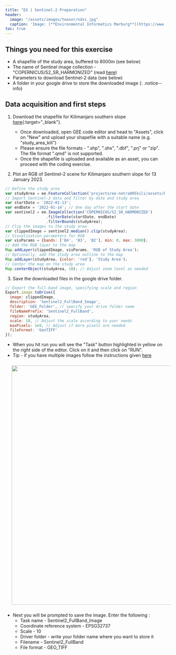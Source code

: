```yaml
---
title: "EX | Sentinel-2 Preparation"
header:
  image: "/assets/images/teaser/ndvi.jpg"
  caption: 'Image: [**Environmental Informatics Marburg**](https://www.uni-marburg.de/en/fb19/disciplines/physisch/environmentalinformatics){:target="_blank"}'
toc: true  
---
```


## Things you need for this exercise
* A shapefile of the study area, buffered to 8000m (see below)
* The name of Sentinel image collection - "COPERNICUS/S2_SR_HARMONIZED" (read [here](https://developers.google.com/earth-engine/datasets/catalog/COPERNICUS_S2_SR_HARMONIZED)) 
* Parameters to download Sentinel-2 data  (see below)
* A folder in your google drive to store the downloaded image
{: .notice--info}


## Data acquisition and first steps

1. Download the shapefile for Kilimanjaro southern slope [here](http://85.214.102.111/kili_data/){:target="_blank"}.
	* Once downloaded, open GEE code editor and head to "Assets", click on "New" and upload your shapefile with a suitable name (e.g. "study_area_kili") 
	* Please ensure the file formats - ".shp", ".shx", ".dbf", ".prj" or "zip". The file format ".qmd" is not supported. 
	* Once the shapefile is uploaded and available as an asset, you can proceed with the coding exercise.

2. Plot an RGB of Sentinel-2 scene for Kilimanjaro southern slope for 13 January 2023. 
   
```js
// Define the study area
var studyArea = ee.FeatureCollection('projects/ee-netra805kili/assets/buffered_8000m_veg_aug1_kili_ses')
// Import Sentinel-2 data and filter by date and study area
var startDate = '2022-01-13';
var endDate = '2022-01-14'; // One day after the start date
var sentinel2 = ee.ImageCollection('COPERNICUS/S2_SR_HARMONIZED')
                  .filterDate(startDate, endDate)
                  .filterBounds(studyArea);
// Clip the images to the study area
var clippedImage = sentinel2.median().clip(studyArea);
// Visualization parameters for RGB
var visParams = {bands: ['B4', 'B3', 'B2'], min: 0, max: 3000};
// Add the RGB layer to the map
Map.addLayer(clippedImage, visParams, 'RGB of Study Area');
// Optionally, add the study area outline to the map
Map.addLayer(studyArea, {color: 'red'}, 'Study Area');
// Center the map on the study area
Map.centerObject(studyArea, 10); // Adjust zoom level as needed
```

3. Save the downloaded files in the google drive folder.

```js
// Export the full-band image, specifying scale and region
Export.image.toDrive({
  image: clippedImage,
  description: 'Sentinel2_FullBand_Image',
  folder: 'GEE_Folder', // specify your drive folder name
  fileNamePrefix: 'Sentinel2_FullBand',
  region: studyArea,
  scale: 10, // Adjust the scale according to your needs
  maxPixels: 1e9, // Adjust if more pixels are needed
  fileFormat: 'GeoTIFF'
});
```
* When you hit run you will see the "Task" button highlighted in yellow on the right side of the editor. Click on it and then click on "RUN". 
* Tip - if you have multiple images follow the instructions given [here](https://benny.istan.to/blog/20220319-batch-task-execution-in-google-earth-engine-code-editor)

<img src="task_gee.png" width="1280" height="755" align="centre" vspace="10" hspace="20">

* Next you will be prompted to save the image. Enter the following :
	* Task name -  Sentinel2_FullBand_Image
	* Coordinate reference system - EPSG32737
	* Scale - 10
	* Driver folder - write your folder name where you want to store it
	* Filename - Sentinel2_FullBand
	* File format - GEO_TIFF


